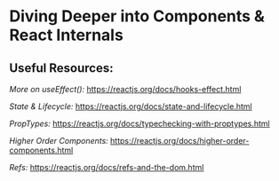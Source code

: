 # Diving Deeper into Components & React Internals

## Useful Resources:

_More on useEffect():_ https://reactjs.org/docs/hooks-effect.html

_State & Lifecycle:_ https://reactjs.org/docs/state-and-lifecycle.html

_PropTypes:_ https://reactjs.org/docs/typechecking-with-proptypes.html

_Higher Order Components:_ https://reactjs.org/docs/higher-order-components.html

_Refs:_ https://reactjs.org/docs/refs-and-the-dom.html
